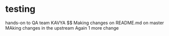 # testing
hands-on to QA team
KAVYA $$ Making changes on README.md on master 
MAking changes in the upstream 
Again 1 more change
